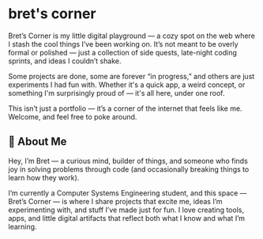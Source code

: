 # bret's corner

Bret’s Corner is my little digital playground — a cozy spot on the web where I stash the cool things I’ve been working on. It’s not meant to be overly formal or polished — just a collection of side quests, late-night coding sprints, and ideas I couldn’t shake.

Some projects are done, some are forever “in progress,” and others are just experiments I had fun with. Whether it's a quick app, a weird concept, or something I'm surprisingly proud of — it's all here, under one roof.

This isn’t just a portfolio — it’s a corner of the internet that feels like me. Welcome, and feel free to poke around.



## 🚀 About Me
Hey, I’m Bret — a curious mind, builder of things, and someone who finds joy in solving problems through code (and occasionally breaking things to learn how they work).

I’m currently a Computer Systems Engineering student, and this space — Bret’s Corner — is where I share projects that excite me, ideas I’m experimenting with, and stuff I’ve made just for fun. I love creating tools, apps, and little digital artifacts that reflect both what I know and what I’m learning.
